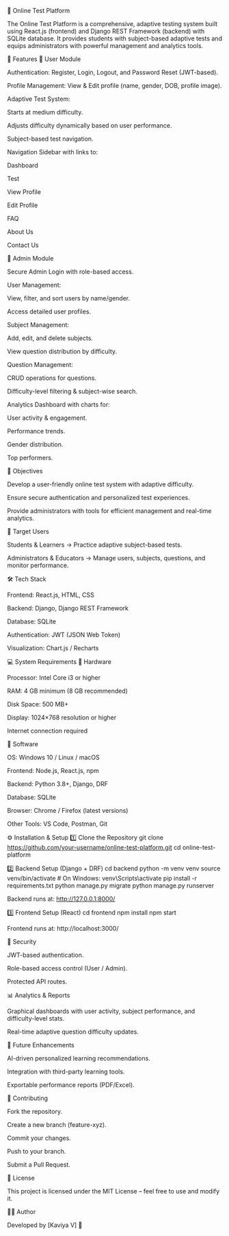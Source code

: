 📝 Online Test Platform

The Online Test Platform is a comprehensive, adaptive testing system built using React.js (frontend) and Django REST Framework (backend) with SQLite database.
It provides students with subject-based adaptive tests and equips administrators with powerful management and analytics tools.

🚀 Features
🔹 User Module

Authentication: Register, Login, Logout, and Password Reset (JWT-based).

Profile Management: View & Edit profile (name, gender, DOB, profile image).

Adaptive Test System:

Starts at medium difficulty.

Adjusts difficulty dynamically based on user performance.

Subject-based test navigation.

Navigation Sidebar with links to:

Dashboard

Test

View Profile

Edit Profile

FAQ

About Us

Contact Us

🔹 Admin Module

Secure Admin Login with role-based access.

User Management:

View, filter, and sort users by name/gender.

Access detailed user profiles.

Subject Management:

Add, edit, and delete subjects.

View question distribution by difficulty.

Question Management:

CRUD operations for questions.

Difficulty-level filtering & subject-wise search.

Analytics Dashboard with charts for:

User activity & engagement.

Performance trends.

Gender distribution.

Top performers.

🎯 Objectives

Develop a user-friendly online test system with adaptive difficulty.

Ensure secure authentication and personalized test experiences.

Provide administrators with tools for efficient management and real-time analytics.

👥 Target Users

Students & Learners → Practice adaptive subject-based tests.

Administrators & Educators → Manage users, subjects, questions, and monitor performance.

🛠️ Tech Stack

Frontend: React.js, HTML, CSS

Backend: Django, Django REST Framework

Database: SQLite

Authentication: JWT (JSON Web Token)

Visualization: Chart.js / Recharts

💻 System Requirements
🔹 Hardware

Processor: Intel Core i3 or higher

RAM: 4 GB minimum (8 GB recommended)

Disk Space: 500 MB+

Display: 1024×768 resolution or higher

Internet connection required

🔹 Software

OS: Windows 10 / Linux / macOS

Frontend: Node.js, React.js, npm

Backend: Python 3.8+, Django, DRF

Database: SQLite

Browser: Chrome / Firefox (latest versions)

Other Tools: VS Code, Postman, Git

⚙️ Installation & Setup
1️⃣ Clone the Repository
git clone https://github.com/your-username/online-test-platform.git
cd online-test-platform

2️⃣ Backend Setup (Django + DRF)
cd backend
python -m venv venv
source venv/bin/activate   # On Windows: venv\Scripts\activate
pip install -r requirements.txt
python manage.py migrate
python manage.py runserver


Backend runs at: http://127.0.0.1:8000/

3️⃣ Frontend Setup (React)
cd frontend
npm install
npm start


Frontend runs at: http://localhost:3000/

🔐 Security

JWT-based authentication.

Role-based access control (User / Admin).

Protected API routes.

📊 Analytics & Reports

Graphical dashboards with user activity, subject performance, and difficulty-level stats.

Real-time adaptive question difficulty updates.

📌 Future Enhancements

AI-driven personalized learning recommendations.

Integration with third-party learning tools.

Exportable performance reports (PDF/Excel).

🤝 Contributing

Fork the repository.

Create a new branch (feature-xyz).

Commit your changes.

Push to your branch.

Submit a Pull Request.

📄 License

This project is licensed under the MIT License – feel free to use and modify it.

👨‍💻 Author

Developed by [Kaviya V] 🚀
